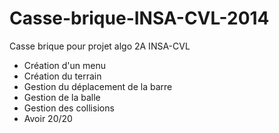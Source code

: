 ﻿Casse-brique-INSA-CVL-2014
==========================

Casse brique pour projet algo 2A INSA-CVL

* Création d'un menu
* Création du terrain
* Gestion du déplacement de la barre
* Gestion de la balle
* Gestion des collisions
* Avoir 20/20